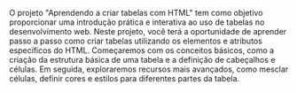   O projeto "Aprendendo a criar tabelas com HTML" tem como objetivo proporcionar uma introdução prática e interativa ao uso de tabelas no desenvolvimento web.
  Neste projeto, você terá a oportunidade de aprender passo a passo como criar tabelas utilizando os elementos e atributos específicos do HTML. Começaremos com os conceitos básicos, como a criação da estrutura básica de uma tabela e a definição de cabeçalhos e células. Em seguida, exploraremos recursos mais avançados, como mesclar células, definir cores e estilos para diferentes partes da tabela.
